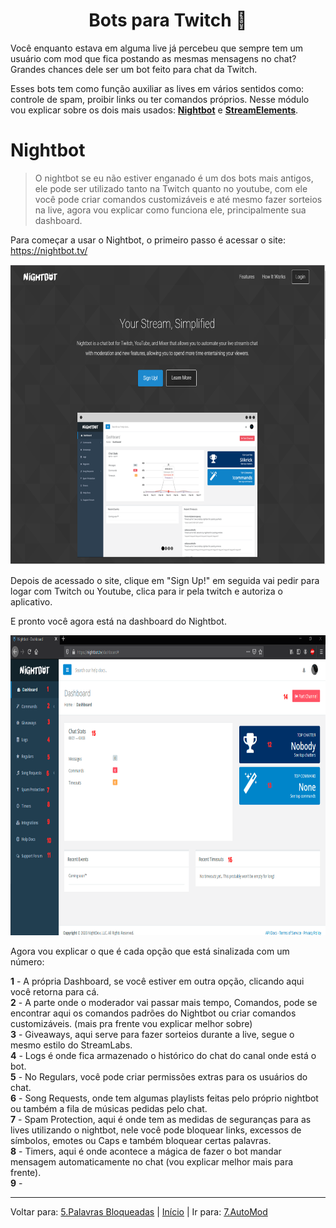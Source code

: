 <h1 align="center">Bots para Twitch 🤖</h1>

Você enquanto estava em alguma live já percebeu que sempre tem um usuário com mod que fica postando as mesmas mensagens no chat? Grandes chances dele ser um bot feito para chat da Twitch.  

Esses bots tem como função auxiliar as lives em vários sentidos como: controle de spam, proibir links ou ter comandos próprios. Nesse módulo vou explicar sobre os dois mais usados: [**Nightbot**](#Nightbot) e [**StreamElements**](#StreamElements).

# Nightbot

>O nightbot se eu não estiver enganado é um dos bots mais antigos, ele pode ser utilizado tanto na Twitch quanto no youtube, com ele você pode criar comandos customizáveis e até mesmo fazer sorteios na live, agora vou explicar como funciona ele, principalmente sua dashboard.

Para começar a usar o Nightbot, o primeiro passo é acessar o site: https://nightbot.tv/  


<img src="../assets/Nightbot.png" alt="Home do site do Nightbot" width="720px" height="480px">  

Depois de acessado o site, clique em "Sign Up!" em seguida vai pedir para logar com Twitch ou Youtube, clica para ir pela twitch e autoriza o aplicativo.

E pronto você agora está na dashboard do Nightbot.

<img src="../assets/Nightbot-dashboard.png" alt="Dashboard do Nightbot" width="720px" height="480px">  

Agora vou explicar o que é cada opção que está sinalizada com um número:  

**1** - A própria Dashboard, se você estiver em outra opção, clicando aqui você retorna para cá.  
**2** - A parte onde o moderador vai passar mais tempo, Comandos, pode se encontrar aqui os comandos padrões do Nightbot ou criar comandos customizáveis. (mais pra frente vou explicar melhor sobre)  
**3** - Giveaways, aqui serve para fazer sorteios durante a live, segue o mesmo estilo do StreamLabs.  
**4** - Logs é onde fica armazenado o histórico do chat do canal onde está o bot.  
**5** - No Regulars, você pode criar permissões extras para os usuários do chat.  
**6** - Song Requests, onde tem algumas playlists feitas pelo próprio nightbot ou também a fila de músicas pedidas pelo chat.  
**7** - Spam Protection, aqui é onde tem as medidas de seguranças para as lives utilizando o nightbot, nele você pode bloquear links, excessos de símbolos, emotes ou Caps e também bloquear certas palavras.    
**8** - Timers, aqui é onde acontece a mágica de fazer o bot mandar mensagem automaticamente no chat (vou explicar melhor mais para frente).  
**9** - 
 



----
Voltar para: [5.Palavras Bloqueadas](/contents/5.Palavras.md) | [Início](/README.md) | Ir para: [7.AutoMod](/contents/7.AutoMod.md)